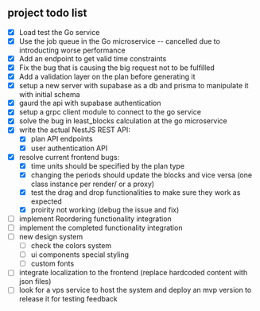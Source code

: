 ## project todo list

- [x] Load test the Go service
- [x] Use the job queue in the Go microservice -- cancelled due to introducting worse performance
- [x] Add an endpoint to get valid time constraints
- [x] Fix the bug that is causing the big request not to be fulfilled
- [x] Add a validation layer on the plan before generating it
- [x] setup a new server with supabase as a db and prisma to manipulate it with initial schema
- [x] gaurd the api with supabase authentication
- [x] setup a grpc client module to connect to the go service
- [x] solve the bug in least_blocks calculation at the go microservice
- [x] write the actual NestJS REST API:
  - [x] plan API endpoints
  - [x] user authentication API
- [x] resolve current frontend bugs:
  - [x] time units should be specified by the plan type
  - [x] changing the periods should update the blocks and vice versa (one class instance per render/ or a proxy)
  - [x] test the drag and drop functionalities to make sure they work as expected
  - [x] proirity not working (debug the issue and fix)
- [ ] implement Reordering functionality integration
- [ ] implement the completed functionality integration
- [ ] new design system
  - [ ] check the colors system
  - [ ] ui components special styling
  - [ ] custom fonts
- [ ] integrate localization to the frontend (replace hardcoded content with json files)
- [ ] look for a vps service to host the system and deploy an mvp version to release it for testing feedback
